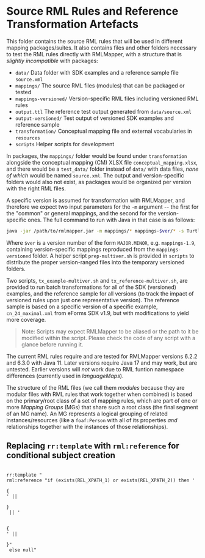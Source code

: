 # Source RML Rules and Reference Transformation Artefacts

This folder contains the source RML rules that will be used in different
mapping packages/suites. It also contains files and other folders necessary to
test the RML rules directly with RMLMapper, with a structure that is _slightly
incompatible_ with packages:

- `data/` Data folder with SDK examples and a reference sample file `source.xml`
- `mappings/` The source RML files (modules) that can be packaged or tested
- `mappings-versioned/` Version-specific RML files including versioned RML rules
- `output.ttl` The reference test output generated from `data/source.xml`
- `output-versioned/` Test output of versioned SDK examples and reference sample
- `transformation/` Conceptual mapping file and external vocabularies in `resources`
- `scripts` Helper scripts for development

In packages, the `mappings/` folder would be found under `transformation`
alongside the conceptual mapping (CM) XLSX file `conceptual_mapping.xlsx`, and
there would be a `test_data/` folder instead of `data/` with data files, _none
of which_ would be named `source.xml`. The output and version-specific folders
would also not exist, as packages would be organized per version with the right
RML files.

A specific version is assumed for transformation with RMLMapper, and therefore
we expect two input parameters for the `-m` argument -- the first for the
"common" or general mappings, and the second for the version-specific ones. The
full command to run with Java in that case is as follows:

```sh
java -jar /path/to/rmlmapper.jar -m mappings/* mappings-$ver/* -s Turtle > output.ttl
```

Where `$ver` is a version number of the form `MAJOR.MINOR`, e.g.
`mappings-1.9`, containing version-specific mappings reproduced from the
`mappings-versioned` folder. A helper script `prep-multiver.sh` is provided in
`scripts` to distribute the proper version-ranged files into the temporary
versioned folders.

Two scripts, `tx_example-multiver.sh` and `tx_reference-multiver.sh`, are
provided to run batch transformations for all of the SDK (versioned) examples,
and the reference sample for all versions (to track the impact of versioned
rules upon just one representative version). The reference sample is based on a
specific version of a specific example, `cn_24_maximal.xml` from eForms SDK
v1.9, but with modifications to yield more coverage.

> Note: Scripts may expect RMLMapper to be aliased or the path to it be
> modified within the script. Please check the code of any script with a glance
> before running it.

The current RML rules require and are tested for RMLMapper versions 6.2.2 and
6.3.0 with Java 11. Later versions require Java 17 and may work, but are
untested. Earlier versions will _not_ work due to RML funtion namespace
differences (currently used in _languageMaps_).

The structure of the RML files (we call them _modules_ because they are modular
files with RML rules that work together when combined) is based on the
primary/root class of a set of mapping rules, which are part of one or more
_Mapping Groups_ (MGs) that share such a root class (the final segment of an MG
name). An MG represents a logical grouping of related instances/resources (like
a `foaf:Person` with all of its properties _and_ relationships together with
the instances of those relationships).

## Replacing `rr:template` with `rml:reference` for conditional subject creation
```

rr:template "
rml:reference "if (exists(REL_XPATH_1) or exists(REL_XPATH_2)) then '

{
' || 

}
 || '


{
' || 

}"
 else null"
```
